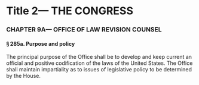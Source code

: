 
# Title 2— THE CONGRESS
### CHAPTER 9A— OFFICE OF LAW REVISION COUNSEL
#### § 285a. Purpose and policy

The principal purpose of the Office shall be to develop and keep current an official and positive codification of the laws of the United States. The Office shall maintain impartiality as to issues of legislative policy to be determined by the House.
